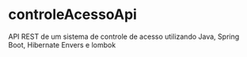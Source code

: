 # controleAcessoApi
API REST de um sistema de controle de acesso utilizando Java, Spring Boot, Hibernate Envers e lombok
